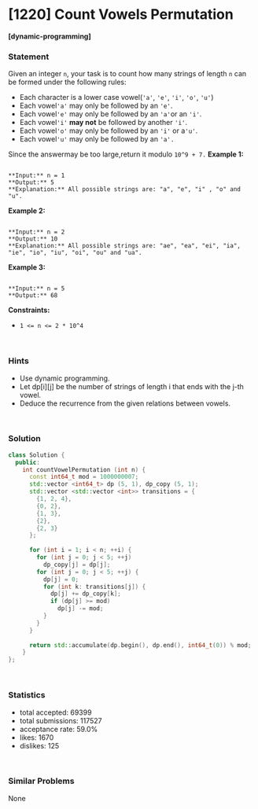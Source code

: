 # [1220] Count Vowels Permutation

**[dynamic-programming]**

### Statement

Given an integer `n`, your task is to count how many strings of length `n` can be formed under the following rules:

* Each character is a lower case vowel(`'a'`, `'e'`, `'i'`, `'o'`, `'u'`)
* Each vowel`'a'` may only be followed by an `'e'`.
* Each vowel`'e'` may only be followed by an `'a'`or an `'i'`.
* Each vowel`'i'` **may not** be followed by another `'i'`.
* Each vowel`'o'` may only be followed by an `'i'` or a`'u'`.
* Each vowel`'u'` may only be followed by an `'a'.`



Since the answermay be too large,return it modulo `10^9 + 7.`
**Example 1:**

```

**Input:** n = 1
**Output:** 5
**Explanation:** All possible strings are: "a", "e", "i" , "o" and "u".

```

**Example 2:**

```

**Input:** n = 2
**Output:** 10
**Explanation:** All possible strings are: "ae", "ea", "ei", "ia", "ie", "io", "iu", "oi", "ou" and "ua".

```

**Example 3:**

```

**Input:** n = 5
**Output:** 68
```

**Constraints:**
* `1 <= n <= 2 * 10^4`


<br>

### Hints

- Use dynamic programming.
- Let dp[i][j] be the number of strings of length i that ends with the j-th vowel.
- Deduce the recurrence from the given relations between vowels.

<br>

### Solution

```cpp
class Solution {
  public:
    int countVowelPermutation (int n) {
      const int64_t mod = 1000000007;
      std::vector <int64_t> dp (5, 1), dp_copy (5, 1);
      std::vector <std::vector <int>> transitions = {
        {1, 2, 4},
        {0, 2},
        {1, 3},
        {2},
        {2, 3}
      };
      
      for (int i = 1; i < n; ++i) {
        for (int j = 0; j < 5; ++j)
          dp_copy[j] = dp[j];
        for (int j = 0; j < 5; ++j) {
          dp[j] = 0;
          for (int k: transitions[j]) {
            dp[j] += dp_copy[k];
            if (dp[j] >= mod)
              dp[j] -= mod;
          }
        }
      }
      
      return std::accumulate(dp.begin(), dp.end(), int64_t(0)) % mod;
    }
};
```

<br>

### Statistics

- total accepted: 69399
- total submissions: 117527
- acceptance rate: 59.0%
- likes: 1670
- dislikes: 125

<br>

### Similar Problems

None
